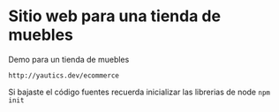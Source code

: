 # Sitio web para una tienda de muebles
Demo para un tienda de muebles

`http://yautics.dev/ecommerce`

Si bajaste el código fuentes recuerda inicializar las librerias de node
`npm init`